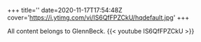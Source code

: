 +++
title=''
date=2020-11-17T17:54:48Z
cover='https://i.ytimg.com/vi/IS6QfFPZCkU/hqdefault.jpg'
+++

All content belongs to GlennBeck.
{{< youtube IS6QfFPZCkU >}}
